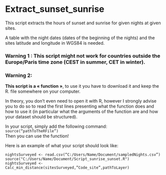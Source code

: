# Extract_sunset_sunrise

This script extracts the hours of sunset and sunrise for given nights at given sites.

A table with the night dates (dates of the beginning of the nights) and the sites latitude and longitude in WGS84 is needed.

### Warning 1 : This script might not work for countries outside the Europe/Paris time zone (CEST in summer, CET in winter).

### Warning 2:  
**This script is a « function »**, to use it you have to download it and keep the R. file somewhere on your computer.  

In theory, you don’t even need to open it with R, however I strongly advise you to do so to read the first lines presenting what the function does and how to use it (in particular what the arguments of the function are and how your dataset should be structured). 

In your script, simply add the following command:  
`source(“pathToTheRFile”)`  
Then you can use the function!  

Here is an example of what your script should look like: 

`nightsSurveyed <- read.csv(“C:/Users/Name/Document/sampledNights.csv”)`  
`source("C:/Users/Name/Document/Script_sunrise_sunset.R")`  
`nightsSurveyed <- Calc_min_distance(sitesSurveyed,”Code_site”,pathToLayer)`
